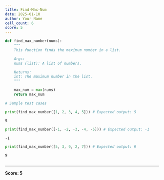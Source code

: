 ```yaml
---
title: Find-Max-Num
date: 2025-01-10
author: Your Name
cell_count: 6
score: 5
---
```


```python
def find_max_number(nums):
    """
    This function finds the maximum number in a list.

    Args:
    nums (list): A list of numbers.

    Returns:
    int: The maximum number in the list.
    """

    max_num = max(nums)
    return max_num
```


```python
# Sample test cases
```


```python
print(find_max_number([1, 2, 3, 4, 5])) # Expected output: 5
```

    5



```python
print(find_max_number([-1, -2, -3, -4, -5])) # Expected output: -1
```

    -1



```python
print(find_max_number([5, 3, 9, 2, 7])) # Expected output: 9
```

    9



```python

```


---
**Score: 5**
